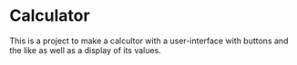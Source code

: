 # Calculator
This is a project to make a calcultor with a user-interface with buttons and the like as well as a display of its values.

